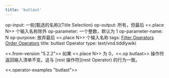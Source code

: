 ```yaml
---
title: 'butlast'
---
```


op-input: 一些[甄选的名称](Title Selection)
op-output: 所有，但最后 <<.place N>> 个输入名称除外
op-parameter: 一个整数，默认为 1
op-parameter-name: N
op-purpose: 放弃最后 <<.place N>> 个输入名称
tags: [Filter Operators](#Filter%20Operators) [Order Operators](#Order%20Operators)
title: butlast Operator
type: text/vnd.tiddlywiki

<<.from-version "5.2.2">> 如果 <<.place N>> 为 0，<<.op butlast>> 操作符返回输入清单不变。这与 [rest 操作符](rest Operator) 的行为一致。

<<.operator-examples "butlast">>
